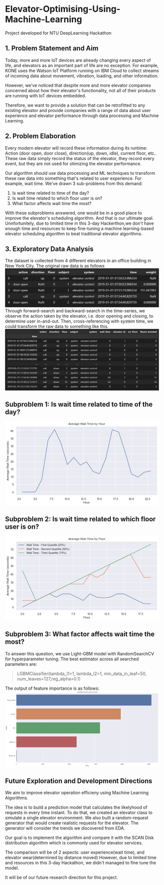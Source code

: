 # Elevator-Optimising-Using-Machine-Learning
Project developed for NTU DeepLearning Hackathon

## 1. Problem Statement and Aim
Today, more and more IoT devices are already changing every aspect of life, and elevators as an important part of life are no exception. For example, KONE uses the Watson IoT Platform running on IBM Cloud to collect streams of incoming data about movement, vibration, loading, and other information.

However, we've noticed that despite more and more elevator companies concerned about how their elevator's functionality, not all of their products are running with IoT devices embedded. 

Therefore, we want to provide a solution that can be retrofitted to any existing elevator and provide companies with a range of data about user experience and elevator performance through data processing and Machine Learning.

## 2. Problem Elaboration
Every modern elevator will record these information during its runtime: Action (door open, door close), direction(up, down, idle), current floor, etc.. These raw data simply record the status of the elevator, they record every event, but they are not used for otimizing the elevator performance. 

Our algorithm should use data processing and ML techniques to transform these raw data into something that's related to user experience. For example, wait time. We've drawn 3 sub-problems from this demand:

1. Is wait time related to time of the day?
2. Is wait time related to which floor user is on?
3. What factor affects wait time the most?

With these subproblems answered, one would be in a good place to improve the elevator's scheduling algorithm. And that is our ultimate goal. Unnfortunitely, due to limited time in this 3-day Hackerthon,we don't have enough time and resources to keep fine-tuning a machine learning-based elevator scheduling algorithm to beat traditional elevator algorithms.

## 3. Exploratory Data Analysis
The dataset is collected from 4 different elevators in an office building in New York City. The original raw data is as follows
![raw data](assets/raw%20data.png)
Through forward-search and backward-search in the time-series, we observe the action taken by the elevator, i.e. door opening and closing, to determine user in-and-out. Then, cross-referencing with system time, we could transform the raw data to something like this.
![processed data](assets/processed%20data.png)

## Subproblem 1: Is wait time related to time of the day?
![Subproblem 1](assets/subproblem1.png)

## Subproblem 2: Is wait time related to which floor user is on?
![Subproblem 2](assets/subproblem2.png)

## Subproblem 3: What factor affects wait time the most?
To answer this question, we use Light-GBM model with RandomSearchCV for hyperparameter tuning.
The best estimator across all searched parameters are:
>LGBMClassifier(lambda_l1=1, lambda_l2=1, min_data_in_leaf=50, num_leaves=127,reg_alpha=0.1)

The output of feature importance is as follows:
![Subproblem 3](assets/Subproblem3.png)


## Future Exploration and Development Directions
We aim to improve elevator operation efficieny using Machine Learning Algorithms.

The idea is to build a prediction model that calculates the likelyhood of requests in every time instant. To do that, we created an elevator class to simulate a single elevator environment. We also built a random-request generator that would create realistic requests for the elevator. The generator will consider the trends we discovered from EDA.

Our goal is to implement the algorithm and compare it with the SCAN Disk distribution algorithm which is commonly used for elevator services. 

The comparison will be of 2 aspects: user experience(wait time), and elevator wear(determined by distance moved)
However, due to limited time and resources in this 3-day Hackathon, we didn't managed to fine tune the model.

It will be of our future research direction for this project.
